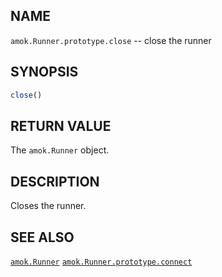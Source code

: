 ## NAME

`amok.Runner.prototype.close` -- close the runner

## SYNOPSIS

```js
close()
```

## RETURN VALUE

The `amok.Runner` object.

## DESCRIPTION

Closes the runner.

## SEE ALSO

[`amok.Runner`](doc/api/Runner.md)
[`amok.Runner.prototype.connect`](doc/api/Runner.prototype.connect.md)
